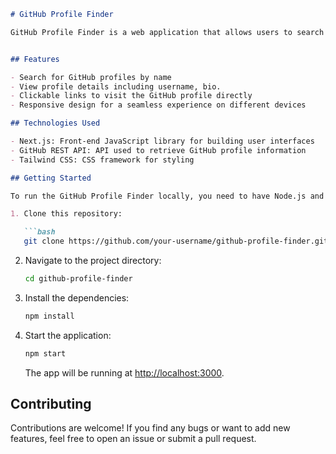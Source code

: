 ```markdown
# GitHub Profile Finder

GitHub Profile Finder is a web application that allows users to search for GitHub profiles by name and view the details of the found profiles.


## Features

- Search for GitHub profiles by name
- View profile details including username, bio.
- Clickable links to visit the GitHub profile directly
- Responsive design for a seamless experience on different devices

## Technologies Used

- Next.js: Front-end JavaScript library for building user interfaces
- GitHub REST API: API used to retrieve GitHub profile information
- Tailwind CSS: CSS framework for styling

## Getting Started

To run the GitHub Profile Finder locally, you need to have Node.js and npm (Node Package Manager) installed on your machine. Follow these steps:

1. Clone this repository:

   ```bash
   git clone https://github.com/your-username/github-profile-finder.git
   ```

2. Navigate to the project directory:

   ```bash
   cd github-profile-finder
   ```

3. Install the dependencies:

   ```bash
   npm install
   ```

4. Start the application:

   ```bash
   npm start
   ```

   The app will be running at [http://localhost:3000](http://localhost:3000).

## Contributing

Contributions are welcome! If you find any bugs or want to add new features, feel free to open an issue or submit a pull request.


